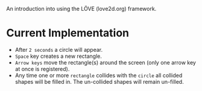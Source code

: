 An introduction into using the LÖVE (love2d.org) framework.

# Current Implementation
* After `2 seconds` a circle will appear.
* `Space` key creates a new rectangle.
* `Arrow keys` move the rectangle(s) around the screen (only one arrow key at once is registered).
* Any time one or more `rectangle` collides with the `circle` all collided shapes will be filled in. The un-collided shapes will remain un-filled.
